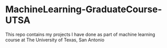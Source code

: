 # MachineLearning-GraduateCourse-UTSA
This repo contains my projects I have done as part of machine learning course at The University of Texas, San Antonio
